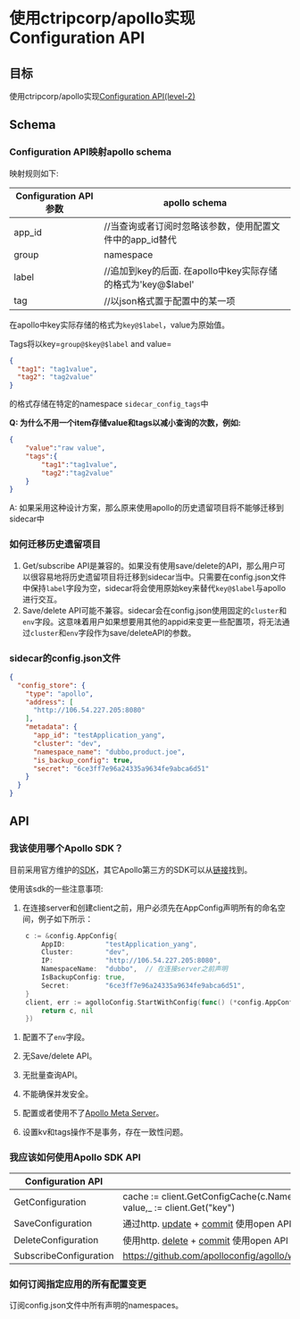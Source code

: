 # 使用ctripcorp/apollo实现Configuration API
## 目标
使用ctripcorp/apollo实现[Configuration API(level-2)](https://github.com/dapr/dapr/issues/2988)

## Schema

### Configuration API映射apollo schema

映射规则如下:

| Configuration API参数 | apollo schema                                                |
| --------------------- | ------------------------------------------------------------ |
| app_id                | //当查询或者订阅时忽略该参数，使用配置文件中的app_id替代     |
| group                 | namespace                                                    |
| label                 | //追加到key的后面. 在apollo中key实际存储的格式为'key@$label' |
| tag                   | //以json格式置于配置中的某一项                               |

在apollo中key实际存储的格式为`key@$label`，value为原始值。

Tags将以key=`group@$key@$label` and value=

```json
{
  "tag1": "tag1value",
  "tag2": "tag2value"
}
```

的格式存储在特定的namespace `sidecar_config_tags`中

**Q: 为什么不用一个item存储value和tags以减小查询的次数，例如:**

```json
{
    "value":"raw value",
    "tags":{
        "tag1":"tag1value",
        "tag2":"tag2value"
    }
}
```

A: 如果采用这种设计方案，那么原来使用apollo的历史遗留项目将不能够迁移到sidecar中

### 如何迁移历史遗留项目

1. Get/subscribe API是兼容的。如果没有使用save/delete的API，那么用户可以很容易地将历史遗留项目将迁移到sidecar当中。只需要在config.json文件中保持`label`字段为空，sidecar将会使用原始key来替代`key@$label`与apollo进行交互。
2. Save/delete API可能不兼容。sidecar会在config.json使用固定的`cluster`和`env`字段。这意味着用户如果想要用其他的appid来变更一些配置项，将无法通过`cluster`和`env`字段作为save/deleteAPI的参数。

### sidecar的config.json文件

```json
{
  "config_store": {
    "type": "apollo",
    "address": [
      "http://106.54.227.205:8080"
    ],
    "metadata": {
      "app_id": "testApplication_yang",
      "cluster": "dev",
      "namespace_name": "dubbo,product.joe",
      "is_backup_config": true,
      "secret": "6ce3ff7e96a24335a9634fe9abca6d51"
    }
  }
}
```


## API

### 我该使用哪个Apollo SDK？
目前采用官方维护的[SDK](https://github.com/apolloconfig/agollo)，其它Apollo第三方的SDK可以从[链接](https://www.apolloconfig.com/#/zh/usage/third-party-sdks-user-guide)找到。

使用该sdk的一些注意事项:
1. 在连接server和创建client之前，用户必须先在AppConfig声明所有的命名空间，例子如下所示：

```go
	c := &config.AppConfig{
		AppID:          "testApplication_yang",
		Cluster:        "dev",
		IP:             "http://106.54.227.205:8080",
		NamespaceName:  "dubbo",  // 在连接server之前声明
		IsBackupConfig: true,
		Secret:         "6ce3ff7e96a24335a9634fe9abca6d51",
	}
	client, err := agolloConfig.StartWithConfig(func() (*config.AppConfig, error) {
		return c, nil
	})
```

1. 配置不了`env`字段。
2. 无Save/delete API。
3. 无批量查询API。

4. 不能确保并发安全。

5. 配置或者使用不了[Apollo Meta Server](https://www.apolloconfig.com/#/zh/usage/java-sdk-user-guide?id=_122-apollo-meta-server)。

6. 设置kv和tags操作不是事务，存在一致性问题。



### 我应该如何使用Apollo SDK API

| Configuration API      | apollo sdk API                                                                                                                                                                                                                                                                                                 |
| ---------------------- | -------------------------------------------------------------------------------------------------------------------------------------------------------------------------------------------------------------------------------------------------------------------------------------------------------------- |
| GetConfiguration       | cache := client.GetConfigCache(c.NamespaceName)  <br> value,_ := client.Get("key")                                                                                                                                                                                                                             |
| SaveConfiguration      | 通过http. [update](https://www.apolloconfig.com/#/zh/usage/apollo-open-api-platform?id=_3211-%e4%bf%ae%e6%94%b9%e9%85%8d%e7%bd%ae%e6%8e%a5%e5%8f%a3) + [commit](https://www.apolloconfig.com/#/zh/usage/apollo-open-api-platform?id=_3213-%e5%8f%91%e5%b8%83%e9%85%8d%e7%bd%ae%e6%8e%a5%e5%8f%a3) 使用open API |
| DeleteConfiguration    | 使用http. [delete](https://www.apolloconfig.com/#/zh/usage/apollo-open-api-platform?id=_3212-%e5%88%a0%e9%99%a4%e9%85%8d%e7%bd%ae%e6%8e%a5%e5%8f%a3) + [commit](https://www.apolloconfig.com/#/zh/usage/apollo-open-api-platform?id=_3213-%e5%8f%91%e5%b8%83%e9%85%8d%e7%bd%ae%e6%8e%a5%e5%8f%a3) 使用open API |
| SubscribeConfiguration | https://github.com/apolloconfig/agollo/wiki/%E7%9B%91%E5%90%AC%E5%8F%98%E6%9B%B4%E4%BA%8B%E4%BB%B6                                                                                                                                                                                                             |

### 如何订阅指定应用的所有配置变更

订阅config.json文件中所有声明的namespaces。